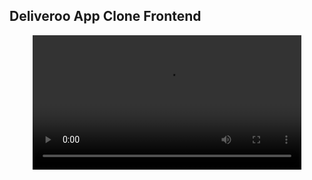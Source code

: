 ## Deliveroo App Clone Frontend


<div align="center">
  
  <video width="430" src="https://github.com/neyaznafiz/Deliveroo_App_Frontend/assets/92919697/e158a485-69fe-4e18-afb1-a35e07c9a82b" />

  
  </div>



